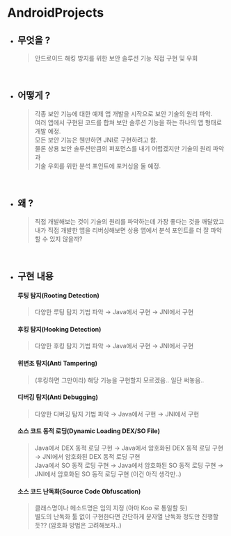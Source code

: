 # AndroidProjects

* ## 무엇을 ?
  > 안드로이드 해킹 방지를 위한 보안 솔루션 기능 직접 구현 및 우회  

&nbsp;
* ## 어떻게 ?
  > 각종 보안 기능에 대한 예제 앱 개발을 시작으로 보안 기술의 원리 파악.  
  > 여러 앱에서 구현된 코드를 합쳐 보안 솔루션 기능을 하는 하나의 앱 형태로 개발 예정.  
  > 모든 보안 기능은 웬만하면 JNI로 구현하려고 함.  
  > 물론 상용 보안 솔루션만큼의 퍼포먼스를 내기 어렵겠지만 기술의 원리 파악과  
  > 기술 우회를 위한 분석 포인트에 포커싱을 둘 예정.  

&nbsp;
* ## 왜 ?
  > 직접 개발해보는 것이 기술의 원리를 파악하는데 가장 좋다는 것을 깨달았고  
  > 내가 직접 개발한 앱을 리버싱해보면 상용 앱에서 분석 포인트를 더 잘 파악할 수 있지 않을까?

&nbsp;
* ## 구현 내용
  #### 루팅 탐지(Rooting Detection)  
  > 다양한 루팅 탐지 기법 파악 → Java에서 구현 → JNI에서 구현  

  #### 후킹 탐지(Hooking Detection)  
  > 다양한 후킹 탐지 기법 파악 → Java에서 구현 → JNI에서 구현  
  
  #### 위변조 탐지(Anti Tampering)  
  > (후킹하면 그만이라) 해당 기능을 구현할지 모르겠음.. 일단 써놓음..  
  
  #### 디버깅 탐지(Anti Debugging)  
  > 다양한 디버깅 탐지 기법 파악 → Java에서 구현 → JNI에서 구현  
  
  #### 소스 코드 동적 로딩(Dynamic Loading DEX/SO File)  
  > Java에서 DEX 동적 로딩 구현 → Java에서 암호화된 DEX 동적 로딩 구현 → JNI에서 암호화된 DEX 동적 로딩 구현  
  > Java에서 SO 동적 로딩 구현 → Java에서 암호화된 SO 동적 로딩 구현 → JNI에서 암호화된 SO 동적 로딩 구현 (이건 아직 생각만..)  
  
   #### 소스 코드 난독화(Source Code Obfuscation)  
  > 클래스명이나 메소드명은 임의 지정 (아마 Koo 로 통일할 듯)  
  > 별도의 난독화 툴 없이 구현한다면 간단하게 문자열 난독화 정도만 진행할 듯?? (암호화 방법은 고려해보자..)  
